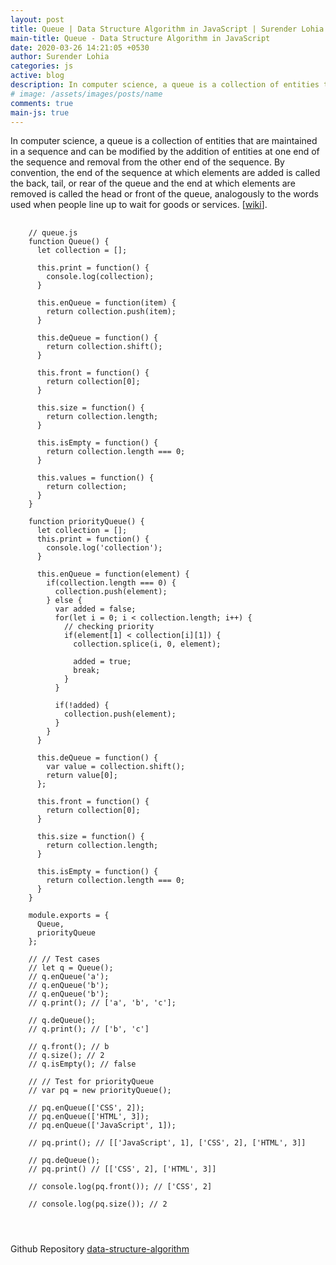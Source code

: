 ```yaml
---
layout: post
title: Queue | Data Structure Algorithm in JavaScript | Surender Lohia
main-title: Queue - Data Structure Algorithm in JavaScript
date: 2020-03-26 14:21:05 +0530
author: Surender Lohia
categories: js
active: blog
description: In computer science, a queue is a collection of entities that are maintained in a sequence and can be modified by the addition of entities at one end of the sequence and removal from the other end of the sequence.
# image: /assets/images/posts/name
comments: true
main-js: true
---
```


In computer science, a queue is a collection of entities that are maintained in a sequence and can be modified by the addition of entities at one end of the sequence and removal from the other end of the sequence. By convention, the end of the sequence at which elements are added is called the back, tail, or rear of the queue and the end at which elements are removed is called the head or front of the queue, analogously to the words used when people line up to wait for goods or services. [[wiki](https://en.wikipedia.org/wiki/Queue_(abstract_data_type))].

<pre>
  <code class="language-javascript">
    // queue.js
    function Queue() {
      let collection = [];

      this.print = function() {
        console.log(collection);
      }

      this.enQueue = function(item) {
        return collection.push(item);
      }

      this.deQueue = function() {
        return collection.shift();
      }

      this.front = function() {
        return collection[0];
      }

      this.size = function() {
        return collection.length;
      }

      this.isEmpty = function() {
        return collection.length === 0;
      }

      this.values = function() {
        return collection;
      }
    }

    function priorityQueue() {
      let collection = [];
      this.print = function() {
        console.log('collection');
      }

      this.enQueue = function(element) {
        if(collection.length === 0) {
          collection.push(element);
        } else {
          var added = false;
          for(let i = 0; i < collection.length; i++) {
            // checking priority
            if(element[1] < collection[i][1]) {
              collection.splice(i, 0, element);

              added = true;
              break;
            }
          }

          if(!added) {
            collection.push(element);
          }
        }
      }

      this.deQueue = function() {
        var value = collection.shift();
        return value[0];
      };

      this.front = function() {
        return collection[0];
      }

      this.size = function() {
        return collection.length;
      }

      this.isEmpty = function() {
        return collection.length === 0;
      }
    }

    module.exports = {
      Queue,
      priorityQueue
    };

    // // Test cases
    // let q = Queue();
    // q.enQueue('a');
    // q.enQueue('b');
    // q.enQueue('b');
    // q.print(); // ['a', 'b', 'c'];

    // q.deQueue();
    // q.print(); // ['b', 'c']

    // q.front(); // b
    // q.size(); // 2
    // q.isEmpty(); // false

    // // Test for priorityQueue
    // var pq = new priorityQueue();

    // pq.enQueue(['CSS', 2]);
    // pq.enQueue(['HTML', 3]);
    // pq.enQueue(['JavaScript', 1]);

    // pq.print(); // [['JavaScript', 1], ['CSS', 2], ['HTML', 3]]

    // pq.deQueue();
    // pq.print() // [['CSS', 2], ['HTML', 3]]

    // console.log(pq.front()); // ['CSS', 2]

    // console.log(pq.size()); // 2


  </code>
</pre>

Github Repository [data-structure-algorithm](https://github.com/SurenderLohia/data-structure-algorithm)
